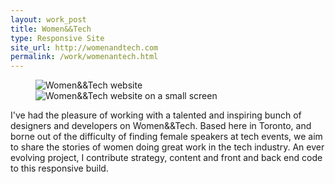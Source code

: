 ```yaml
---
layout: work_post
title: Women&&Tech
type: Responsive Site 
site_url: http://womenandtech.com
permalink: /work/womenantech.html
---
```

<figure class="responsive-site">
    <img src="{% asset_path work/womenandtech-full.jpg %}" alt="Women&amp;&amp;Tech website" class="site-full"/>
    <img src="{% asset_path work/womenandtech-mobile.png %}" alt="Women&amp;&amp;Tech website on a small screen" class="site-mobile"/>
</figure>
I've had the pleasure of working with a talented and inspiring bunch of designers and developers on Women&&Tech. Based here in Toronto, and borne out of the difficulty of finding female speakers at tech events, we aim to share the stories of women doing great work in the tech industry. An ever evolving project, I contribute strategy, content and front and back end code to this responsive build.